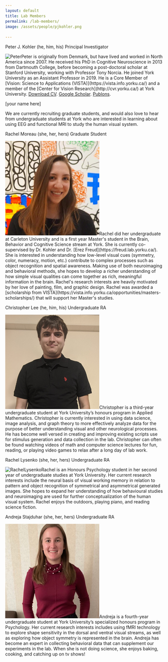 ```yaml
---
layout: default
title: Lab Members
permalink: /lab-members/
image: /assets/people/pjkohler.png

---
```

<a class="box-head">
	<span class="alignleft">Peter J. Kohler (he, him, his)</span>
	<span class="alignright">Principal Investigator</span>
</a>
<p class="box-body"><img class="small-round" src="/assets/people/pjkohler.png" alt="Peter">Peter is originally from Denmark, but have lived and worked in North America since 2007. He received his PhD in Cognitive Neuroscience in 2013 from Dartmouth College, before becoming a post-doctoral scholar at Stanford University, working with Professor Tony Norcia. He joined York University as an Assistant Professor in 2019. He is a Core Member of [Vision: Science to Applications (VISTA)](https://vista.info.yorku.ca/) and a member of the [Center for Vision Research](http://cvr.yorku.ca/) at York University. <a href="/assets/cv-pjkohler.pdf" target="_blank">Download CV</a>. <a href="https://scholar.google.com/citations?user=kV2t964AAAAJ&amp;hl=en" target="_blank">Google Scholar</a>. <a href="https://publons.com/author/1193872/peter-j-kohler#profile" target="_blank">Publons</a>.
</p>

<a class="box-head">[your name here]</a>
<p class="box-body"> 
We are currently recruiting graduate students, and would also love to hear from undergraduate students at York who are interested in learning about using EEG and functional MRI to study the human visual system.
</p>

<a class="box-head">
	<span class="alignleft">Rachel Moreau (she, her, hers)</span>
	<span class="alignright">Graduate Student</span>
</a>
<p class="box-body"><img class="small-round" src="/assets/people/rmoreau.png" alt="RachelMoreau">Rachel did her undergraduate at Carleton University and is a first year Master's student in the Brain, Behavior and Cognitive Science stream at York. She is currently co-supervised by Dr. Kohler and Dr. [Erez Freud](https://freud.lab.yorku.ca/). She is interested in understanding how low-level visual cues (symmetry, color, numeracy, motion, etc.) contribute to complex processes such as object recognition and spatial awareness. Making use of both neuroimaging and behavioral methods, she hopes to develop a richer understanding of how simple visual qualities can come together as rich, meaningful information in the brain. Rachel's research interests are heavily motivated by her love of painting, film, and graphic design. Rachel was awarded a [scholarship from VISTA](https://vista.info.yorku.ca/opportunities/masters-scholarships/) that will support her Master's studies. 
</p>

<a class="box-head">
	<span class="alignleft">Christopher Lee (he, him, his)</span>
	<span class="alignright">Undergraduate RA</span>
</a>
<p class="box-body"><img class="small-round" src="/assets/people/clee.png" alt="ChristopherLee">Christopher is a third-year undergraduate student at York University’s honours program in Applied Mathematics. Christopher is currently interested in using data science, image analysis, and graph theory to more effectively analyze data for the purpose of better understanding visual and other neurological processes. He has become well versed in creating and improving existing scripts use for stimulus generation and data collection in the lab. Christopher can often be found watching videos of math and computer science lectures for fun, reading, or playing video games to relax after a long day of lab work.
</p>

<a class="box-head">
	<span class="alignleft">Rachel Lysenko (she, her, hers)</span>
	<span class="alignright">Undergraduate RA</span>
</a>
<p class="box-body"><img class="small-round" src="/assets/people/rlysenko.png" alt="RachelLysenko">Rachel is an Honours Psychology student in her second year of undergraduate studies at York University. Her current research interests include the neural basis of visual working memory in relation to pattern and object recognition of symmetrical and asymmetrical generated images. She hopes to expand her understanding of how behavioural studies and neuroimaging are used for further conceptualization of the human visual system. Rachel enjoys the outdoors, playing piano, and reading science fiction.
</p>

<a class="box-head">
	<span class="alignleft">Andreja Stajduhar (she, her, hers)</span>
	<span class="alignright">Undergraduate RA</span>
</a>
<p class="box-body"><img class="small-round" src="/assets/people/astajduhar.png" alt="AndrejaStajduhar">Andreja is a fourth-year undergraduate student at York University’s specialized honours program in Psychology. Her current research interests includes using fMRI technology to explore shape sensitivity in the dorsal and ventral visual streams, as well as exploring how object symmetry is represented in the brain. Andreja has become an expert in collecting behavioral data that can supplement our experiments in the lab. When she is not doing science, she enjoys baking, cooking, and catching up on tv shows! 
</p>



